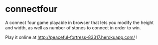 # connectfour
A connect four game playable in browser that lets you modify the height and width, as well as number of stones to connect in order to win.  

Play it online at http://peaceful-fortress-83317.herokuapp.com/ !
